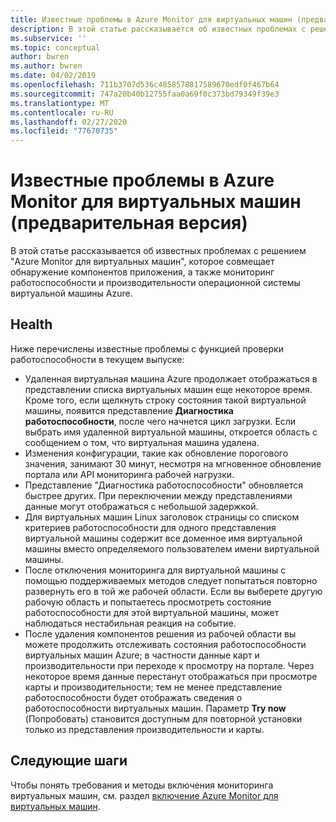 ```yaml
---
title: Известные проблемы в Azure Monitor для виртуальных машин (предварительная версия) | Документация Майкрософт
description: В этой статье рассказывается об известных проблемах с решением "Azure Monitor для виртуальных машин", которое совмещает обнаружение зависимости приложения и мониторинг работоспособности и производительности операционной системы виртуальной машины Azure.
ms.subservice: ''
ms.topic: conceptual
author: bwren
ms.author: bwren
ms.date: 04/02/2019
ms.openlocfilehash: 711b3707d536c4858578817589670edf0f467b64
ms.sourcegitcommit: 747a20b40b12755faa0a69f0c373bd79349f39e3
ms.translationtype: MT
ms.contentlocale: ru-RU
ms.lasthandoff: 02/27/2020
ms.locfileid: "77670735"
---
```

# <a name="known-issues-with-azure-monitor-for-vms-preview"></a>Известные проблемы в Azure Monitor для виртуальных машин (предварительная версия)

В этой статье рассказывается об известных проблемах с решением "Azure Monitor для виртуальных машин", которое совмещает обнаружение компонентов приложения, а также мониторинг работоспособности и производительности операционной системы виртуальной машины Azure. 

## <a name="health"></a>Health 
Ниже перечислены известные проблемы с функцией проверки работоспособности в текущем выпуске:

- Удаленная виртуальная машина Azure продолжает отображаться в представлении списка виртуальных машин еще некоторое время. Кроме того, если щелкнуть строку состояния такой виртуальной машины, появится представление **Диагностика работоспособности**, после чего начнется цикл загрузки. Если выбрать имя удаленной виртуальной машины, откроется область с сообщением о том, что виртуальная машина удалена.
- Изменения конфигурации, такие как обновление порогового значения, занимают 30 минут, несмотря на мгновенное обновление портала или API мониторинга рабочей нагрузки. 
- Представление "Диагностика работоспособности" обновляется быстрее других. При переключении между представлениями данные могут отображаться с небольшой задержкой. 
- Для виртуальных машин Linux заголовок страницы со списком критериев работоспособности для одного представления виртуальной машины содержит все доменное имя виртуальной машины вместо определяемого пользователем имени виртуальной машины. 
- После отключения мониторинга для виртуальной машины с помощью поддерживаемых методов следует попытаться повторно развернуть его в той же рабочей области. Если вы выберете другую рабочую область и попытаетесь просмотреть состояние работоспособности для этой виртуальной машины, может наблюдаться нестабильная реакция на событие.
- После удаления компонентов решения из рабочей области вы можете продолжить отслеживать состояния работоспособности виртуальных машин Azure; в частности данные карт и производительности при переходе к просмотру на портале. Через некоторое время данные перестанут отображаться при просмотре карты и производительности; тем не менее представление работоспособности будет отображать сведения о работоспособности виртуальных машин. Параметр **Try now** (Попробовать) становится доступным для повторной установки только из представления производительности и карты.

## <a name="next-steps"></a>Следующие шаги
Чтобы понять требования и методы включения мониторинга виртуальных машин, см. раздел [включение Azure Monitor для виртуальных машин](vminsights-enable-overview.md).
